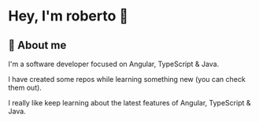 # Hey, I'm roberto 👋



<!--
**roberto95117/roberto95117** is a ✨ _special_ ✨ repository because its `README.md` (this file) appears on your GitHub profile.

Here are some ideas to get you started:

- 🔭 I’m currently working on ...
- 🌱 I’m currently learning ...
- 👯 I’m looking to collaborate on ...
- 🤔 I’m looking for help with ...
- 💬 Ask me about ...
- 📫 How to reach me: ...
- 😄 Pronouns: ...
- ⚡ Fun fact: ...
-->
## 🚀 About me
I'm a software developer focused on Angular, TypeScript & Java.

I have created some repos while learning something new (you can check them out).

I really like keep learning about the latest features of Angular, TypeScript & Java.

